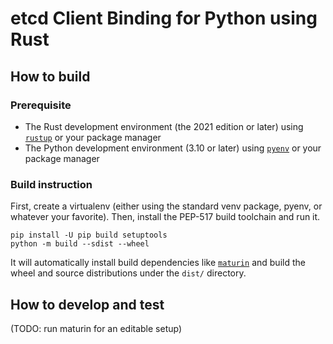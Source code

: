 # etcd Client Binding for Python using Rust

## How to build

### Prerequisite

* The Rust development environment (the 2021 edition or later) using [`rustup`](https://rustup.rs/) or your package manager
* The Python development environment (3.10 or later) using [`pyenv`](https://github.com/pyenv/pyenv#installation) or your package manager

### Build instruction

First, create a virtualenv (either using the standard venv package, pyenv, or
whatever your favorite).  Then, install the PEP-517 build toolchain and run it.

```shell
pip install -U pip build setuptools
python -m build --sdist --wheel
```

It will automatically install build dependencies like
[`maturin`](https://github.com/PyO3/maturin) and build the wheel and source
distributions under the `dist/` directory.

## How to develop and test

(TODO: run maturin for an editable setup)
